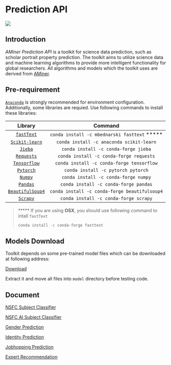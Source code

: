 # Prediction API
![](https://img.shields.io/badge/python-3.5%20%7C%203.6%20%7C%203.7-blue.svg)

## Introduction

_AMiner Prediction API_ is a toolkit for science data prediction, such as scholar portrait property prediction. The toolkit aims to utilize science data and machine learning algorithms to provide more intelligent functionality for global researchers. All algorithms and models which the toolkit uses are derived from [AMiner](https://aminer.cn).

## Pre-requirement

[`Anaconda`](https://www.anaconda.com/) is strongly recommended for environment configuration. Additionally, some libraries are requied. Use following commands to install these libraries:

|                           Library                            |                    Command                    |
| :----------------------------------------------------------: | :-------------------------------------------: |
|              [`fastText`](https://fasttext.cc/)              | `conda install -c mbednarski fasttext` *****  |
|         [`Scikit-learn`](https://scikit-learn.org/)          |   `conda install -c anaconda scikit-learn`    |
|          [`Jieba`](https://github.com/fxsjy/jieba)           |     `conda install -c conda-forge jieba`      |
|         [`Requests`](https://2.python-requests.org/)         |    `conda install -c conda-forge requests`    |
|            [`Tensorflow`](http://tensorflow.org/)            |   `conda install -c conda-forge tensorflow`   |
|               [`Pytorch`](http://pytorch.org/)               |      `conda install -c pytorch pytorch`       |
|              [`Numpy`](http://numpy.scipy.org/)              |     `conda install -c conda-forge numpy`      |
|           [`Pandas`](http://pandas.pydata.org/)           |     `conda install -c conda-forge pandas`     |
| [`BeautifulSoup4`](http://www.crummy.com/software/BeautifulSoup/) | `conda install -c conda-forge beautifulsoup4` |
|               [`Scrapy`](https://scrapy.org/)                |     `conda install -c conda-forge scrapy`     |

> ***** If you are using **OSX**, you should use following command to intall `fastText`
>
> ```bash
> conda install -c conda-forge fasttext
> ```

## Models Download

Toolkit depends on some pre-trained model files which can be downloaded at following address:

[Download](https://lfs.aminer.cn/misc/model.zip)

Extract it and move all files into `model` directory before testing code.

## Document

[NSFC Subject Classifier](https://github.com/AMinerOpen/prediction_api/blob/master/doc/NSFC_Subject_Classifier.md)

[NSFC AI Subject Classifier](https://github.com/AMinerOpen/prediction_api/blob/master/doc/NSFC_AI_Subject_Classifier.md)

[Gender Prediction](https://github.com/AMinerOpen/prediction_api/blob/master/doc/Gender_Prediction.md)

[Identity Prediction](https://github.com/AMinerOpen/prediction_api/blob/master/doc/Identity_Prediction.md)

[Jobhopping Prediction](https://github.com/AMinerOpen/prediction_api/blob/master/doc/Jobhopping_Prediction.md)

[Expert Recommendation](https://github.com/AMinerOpen/prediction_api/blob/master/doc/Expert_Recommendation.md)

